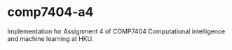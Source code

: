 # comp7404-a4
Implementation for Assignment 4 of COMP7404 Computational intelligence and machine learning at HKU.
